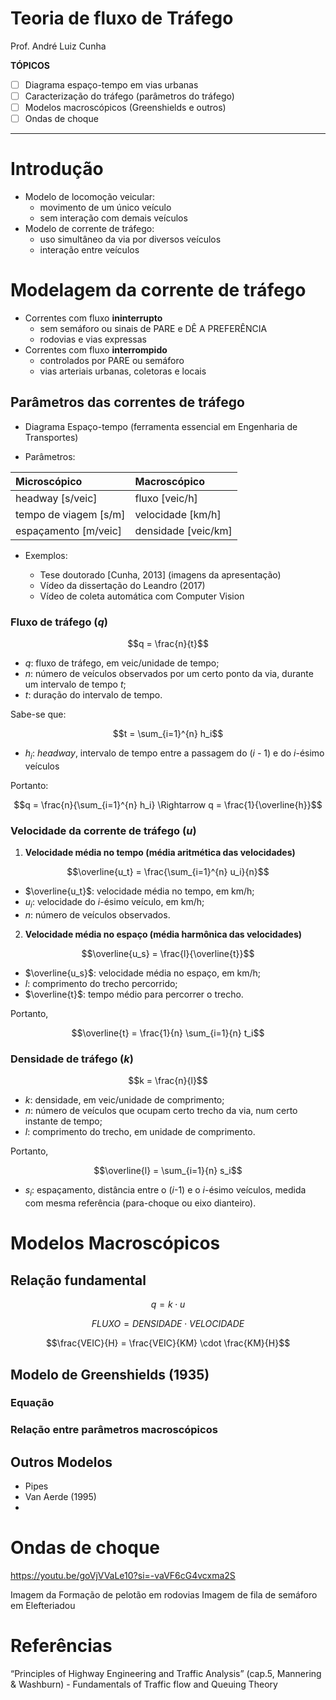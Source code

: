 # Teoria de fluxo de Tráfego
Prof. André Luiz Cunha

**TÓPICOS**

- [ ] Diagrama espaço-tempo em vias urbanas
- [ ] Caracterização do tráfego (parâmetros do tráfego)
- [ ] Modelos macroscópicos (Greenshields e outros)
- [ ] Ondas de choque

------------------------------------------------------------------------

# Introdução

- Modelo de locomoção veicular:
  - movimento de um único veículo
  - sem interação com demais veículos
- Modelo de corrente de tráfego:
  - uso simultâneo da via por diversos veículos
  - interação entre veículos

# Modelagem da corrente de tráfego

- Correntes com fluxo **ininterrupto**
  - sem semáforo ou sinais de PARE e DÊ A PREFERÊNCIA
  - rodovias e vias expressas
- Correntes com fluxo **interrompido**
  - controlados por PARE ou semáforo
  - vias arteriais urbanas, coletoras e locais

## Parâmetros das correntes de tráfego

- Diagrama Espaço-tempo (ferramenta essencial em Engenharia de
  Transportes)

- Parâmetros:

| **Microscópico**        | **Macroscópico**      |
|:------------------------|:----------------------|
| headway \[s/veic\]      | fluxo \[veic/h\]      |
| tempo de viagem \[s/m\] | velocidade \[km/h\]   |
| espaçamento \[m/veic\]  | densidade \[veic/km\] |

- Exemplos:

  - Tese doutorado \[Cunha, 2013\] (imagens da apresentação)
  - Vídeo da dissertação do Leandro (2017)
  - Vídeo de coleta automática com Computer Vision

### Fluxo de tráfego (*q*)

$$q = \frac{n}{t}$$

- $q$: fluxo de tráfego, em veic/unidade de tempo;
- $n$: número de veículos observados por um certo ponto da via, durante
  um intervalo de tempo $t$;
- $t$: duração do intervalo de tempo.

Sabe-se que:

$$t = \sum_{i=1}^{n}  h_i$$

- $h_i$: *headway*, intervalo de tempo entre a passagem do (*i* - 1) e
  do *i*-ésimo veículos

Portanto:

$$q = \frac{n}{\sum_{i=1}^{n}  h_i} \Rightarrow q = \frac{1}{\overline{h}}$$

### Velocidade da corrente de tráfego (*u*)

1.  **Velocidade média no tempo (média aritmética das velocidades)**

$$\overline{u_t} = \frac{\sum_{i=1}^{n} u_i}{n}$$

- $\overline{u_t}$: velocidade média no tempo, em km/h;
- $u_i$: velocidade do *i*-ésimo veículo, em km/h;
- $n$: número de veículos observados.

2.  **Velocidade média no espaço (média harmônica das velocidades)**

$$\overline{u_s} = \frac{l}{\overline{t}}$$

- $\overline{u_s}$: velocidade média no espaço, em km/h;
- $l$: comprimento do trecho percorrido;
- $\overline{t}$: tempo médio para percorrer o trecho.

Portanto,

$$\overline{t} = \frac{1}{n} \sum_{i=1}{n} t_i$$

### Densidade de tráfego (*k*)

$$k = \frac{n}{l}$$

- $k$: densidade, em veic/unidade de comprimento;
- $n$: número de veículos que ocupam certo trecho da via, num certo
  instante de tempo;
- $l$: comprimento do trecho, em unidade de comprimento.

Portanto,

$$\overline{l} = \sum_{i=1}{n} s_i$$

- $s_i$: espaçamento, distância entre o (*i*-1) e o *i*-ésimo veículos,
  medida com mesma referência (para-choque ou eixo dianteiro).

# Modelos Macroscópicos

## Relação fundamental

$$q = k \cdot u$$

$$FLUXO = DENSIDADE \cdot VELOCIDADE$$

$$\frac{VEIC}{H} = \frac{VEIC}{KM} \cdot \frac{KM}{H}$$

## Modelo de Greenshields (1935)

### Equação

### Relação entre parâmetros macroscópicos

## Outros Modelos

- Pipes
- Van Aerde (1995)
- 

# Ondas de choque

<https://youtu.be/goVjVVaLe10?si=-vaVF6cG4vcxma2S>

Imagem da Formação de pelotão em rodovias Imagem de fila de semáforo em
Elefteriadou

# Referências

“Principles of Highway Engineering and Traffic Analysis” (cap.5,
Mannering & Washburn) - Fundamentals of Traffic flow and Queuing Theory
<!--"Traffic Stream Models" (cap.3 Papacostas & Prevedouros) - Shock Waves in Traffic
"Mathematical and empirical models" (cap.6, Elefteriadou) - Shockwave analysis
-->
